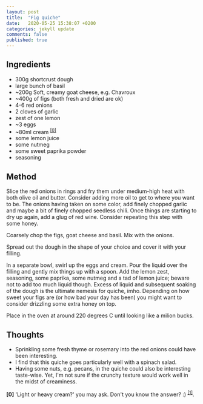 ```yaml
---
layout: post
title:  "Fig quiche"
date:   2020-05-25 15:38:07 +0200
categories: jekyll update
comments: false
published: true
---
```


## Ingredients
- 300g shortcrust dough
- large bunch of basil
- ~200g Soft, creamy goat cheese, e.g. Chavroux
- ~400g of figs (both fresh and dried are ok)
- 4-6 red onions
- 2 cloves of garlic
- zest of one lemon
- ~3 eggs
- ~80ml cream <sup id="a0">[[0]](#f0)</sup>
- some lemon juice
- some nutmeg
- some sweet paprika powder
- seasoning

## Method
Slice the red onions in rings and fry them under medium-high heat with both olive oil and 
butter. Consider adding more oil to get to where you want to be. The onions having taken on
some color, add finely chopped garlic and maybe a bit of finely chopped seedless chili.
Once things are starting to dry up again, add a glug of red wine. Consider repeating
this step with some honey.

Coarsely chop the figs, goat cheese and basil. Mix with the onions.

Spread out the dough in the shape of your choice and cover it with your filling.

In a separate bowl, swirl up the eggs and cream. Pour the liquid over the filling and gently mix
things up with a spoon. Add the lemon zest, seasoning, some paprika, some nutmeg and a tad of lemon juice;
beware not to add too much liquid though. Excess of liquid and subsequent soaking of the dough is the ultimate
nemesis for quiche, imho. Depending on how sweet your figs are (or how bad your day has been) you might want
to consider drizzling some extra honey on top.

Place in the oven at around 220 degrees C until looking like a milion bucks.

## Thoughts
* Sprinkling some fresh thyme or rosemary into the red onions could have been interesting.
* I find that this quiche goes particularly well with a spinach salad.
* Having some nuts, e.g. pecans, in the quiche could also be interesting taste-wise. Yet, 
I'm not sure if the crunchy texture would work well in the midst of creaminess.

<b id="f0">[0]</b> 'Light or heavy cream?' you may ask. Don't you know the answer? :) <sup id="a1">[[1]](#f1)</sup>.
